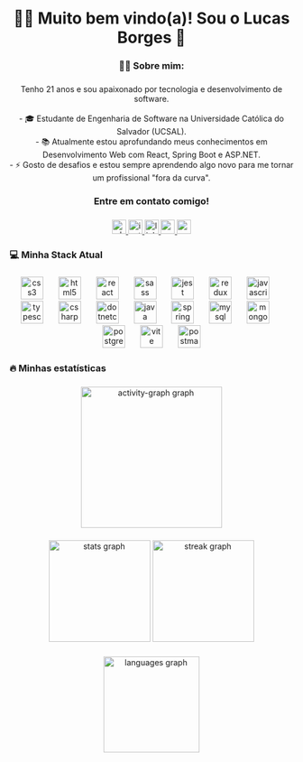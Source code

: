 <h1 align="center">👋🏽 Muito bem vindo(a)!  Sou o Lucas Borges 🙂</h1>

###

<h3 align="center">👨‍💻  Sobre mim:</h3>

###

<p align="center">Tenho 21 anos e sou apaixonado por tecnologia e desenvolvimento de software.<br><br>- 🎓 Estudante de Engenharia de Software na Universidade Católica do Salvador (UCSAL).<br>- 📚 Atualmente estou aprofundando meus conhecimentos em Desenvolvimento Web com React, Spring Boot e ASP.NET.<br>- ⚡ Gosto de desafios e estou sempre aprendendo algo novo para me tornar um profissional "fora da curva".</p>

###

<h3 align="center">Entre em contato comigo!</h3>

###

<div align="center">
  <a href="https://wa.me/557799904778" target="_blank">
    <img src="https://img.shields.io/static/v1?message=Whatsapp&logo=whatsapp&label=&color=25D366&logoColor=white&labelColor=&style=for-the-badge" height="25" alt="whatsapp logo"  />
  </a>
  <a href="https://www.instagram.com/lucasborgss_/" target="_blank">
    <img src="https://img.shields.io/static/v1?message=Instagram&logo=instagram&label=&color=E4405F&logoColor=white&labelColor=&style=for-the-badge" height="25" alt="instagram logo"  />
  </a>
  <a href="https://www.linkedin.com/in/lucasborgss0/" target="_blank">
    <img src="https://img.shields.io/static/v1?message=LinkedIn&logo=linkedin&label=&color=0077B5&logoColor=white&labelColor=&style=for-the-badge" height="25" alt="linkedin logo"  />
  </a>
  <a href="mailto:lucasaborgesdev1@gmail.com" target="_blank">
    <img src="https://img.shields.io/static/v1?message=Gmail&logo=gmail&label=&color=D14836&logoColor=white&labelColor=&style=for-the-badge" height="25" alt="gmail logo"  />
  </a>
  <a href="https://www.youtube.com/@LucasBorges-p4y" target="_blank">
    <img src="https://img.shields.io/static/v1?message=Youtube&logo=youtube&label=&color=FF0000&logoColor=white&labelColor=&style=for-the-badge" height="25" alt="youtube logo"  />
  </a>
</div>

###

<h3 align="left">💻 Minha Stack Atual</h3>

###

<div align="center">
  <img src="https://skillicons.dev/icons?i=css" height="40" alt="css3 logo"  />
  <img width="19" />
  <img src="https://skillicons.dev/icons?i=html" height="40" alt="html5 logo"  />
  <img width="19" />
  <img src="https://skillicons.dev/icons?i=react" height="40" alt="react logo"  />
  <img width="19" />
  <img src="https://skillicons.dev/icons?i=sass" height="40" alt="sass logo"  />
  <img width="19" />
  <img src="https://skillicons.dev/icons?i=jest" height="40" alt="jest logo"  />
  <img width="19" />
  <img src="https://skillicons.dev/icons?i=redux" height="40" alt="redux logo"  />
  <img width="19" />
  <img src="https://skillicons.dev/icons?i=js" height="40" alt="javascript logo"  />
  <img width="19" />
  <img src="https://skillicons.dev/icons?i=ts" height="40" alt="typescript logo"  />
  <img width="19" />
  <img src="https://skillicons.dev/icons?i=cs" height="40" alt="csharp logo"  />
  <img width="19" />
  <img src="https://cdn.jsdelivr.net/gh/devicons/devicon/icons/dotnetcore/dotnetcore-original.svg" height="40" alt="dotnetcore logo"  />
  <img width="19" />
  <img src="https://skillicons.dev/icons?i=java" height="40" alt="java logo"  />
  <img width="19" />
  <img src="https://skillicons.dev/icons?i=spring" height="40" alt="spring logo"  />
  <img width="19" />
  <img src="https://skillicons.dev/icons?i=mysql" height="40" alt="mysql logo"  />
  <img width="19" />
  <img src="https://skillicons.dev/icons?i=mongodb" height="40" alt="mongodb logo"  />
  <img width="19" />
  <img src="https://skillicons.dev/icons?i=postgres" height="40" alt="postgresql logo"  />
  <img width="19" />
  <img src="https://skillicons.dev/icons?i=vite" height="40" alt="vite logo"  />
  <img width="19" />
  <img src="https://skillicons.dev/icons?i=postman" height="40" alt="postman logo"  />
</div>

###

<h3 align="left">🔥   Minhas estatísticas</h3>

###

<div align="center">
  <img src="https://github-readme-activity-graph.vercel.app/graph?username=lucasborgss1&radius=16&theme=gotham&area=true&order=5&hide_border=true" height="250" alt="activity-graph graph"  />
</div>

###

<div align="center">
  <img src="https://github-readme-stats.vercel.app/api?username=lucasborgss1&hide_title=false&hide_rank=false&show_icons=true&include_all_commits=true&count_private=true&disable_animations=false&theme=dark&locale=en&hide_border=true&order=1" height="180" alt="stats graph"  />
  <img src="https://streak-stats.demolab.com?user=lucasborgss1&locale=en&mode=daily&theme=dark&hide_border=true&border_radius=5&date_format=j%20M%5B%20Y%5D&order=3" height="180" alt="streak graph"  />
</div>

###

<div align="center">
  <img src="https://github-readme-stats.vercel.app/api/top-langs?username=lucasborgss1&locale=en&hide_title=false&layout=compact&card_width=320&langs_count=5&theme=dark&hide_border=true&order=2" height="170" alt="languages graph"  />
</div>

###
